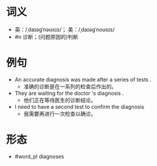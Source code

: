 # 词义
- 英：/ˌdaɪəɡˈnəʊsɪs/； 美：/ˌdaɪəɡˈnoʊsɪs/
- #n 诊断；(问题原因的)判断
# 例句
- An accurate diagnosis was made after a series of tests .
	- 准确的诊断是在一系列的检查后作出的。
- They are waiting for the doctor 's diagnosis .
	- 他们正在等待医生的诊断结论。
- I need to have a second test to confirm the diagnosis
	- 我需要再进行一次检查以确诊。
# 形态
- #word_pl diagnoses
